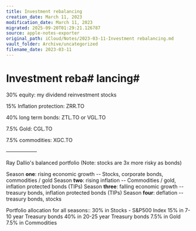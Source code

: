 ```yaml
---
title: Investment rebalancing
creation_date: March 11, 2023
modification_date: March 11, 2023
migrated: 2025-09-20T01:29:21.126787
source: apple-notes-exporter
original_path: iCloud/Notes/2023-03-11-Investment rebalancing.md
vault_folder: Archive/uncategorized
filename_date: 2023-03-11
---
```



# Investment reba# lancing#  

30% equity: my dividend reinvestment stocks

15% Inflation protection: ZRR.TO

40% long term bonds: ZTL.TO or VGL.TO

7.5% Gold: CGL.TO

7.5% commodities: XGC.TO

——————

Ray Dallio's balanced portfolio
(Note: stocks are 3x more risky as bonds)

Season **one**: rising economic growth
-- Stocks, corporate bonds, commodities / gold
Season **two**: rising inflation
-- Commodities / gold, inflation protected bonds (TIPs)
Season **three**: falling economic growth
-- treasury bonds, inflation protected bonds (TIPs)
Season **four**: deflation
-- treasury bonds, stocks

Portfolio allocation for all seasons:: 
30% in Stocks - S&P500 Index 
15% in 7-10 year Treasury bonds
40% in 20-25 year Treasury bonds
7.5% in Gold
7.5% in Commodities

